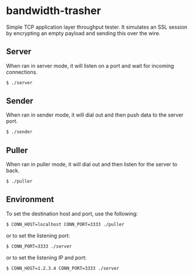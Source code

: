 # bandwidth-trasher

Simple TCP application layer throughput tester.  It simulates an SSL session by encrypting an empty payload and sending this over the wire.

## Server

When ran in server mode, it will listen on a port and wait for incoming connections.
```bash
$ ./server
```

## Sender

When ran in sender mode, it will dial out and then push data to the server port.
```bash
$ ./sender
```

## Puller

When ran in puller mode, it will dial out and then listen for the server to back.
```bash
$ ./puller
```

## Environment

To set the destination host and port, use the following:
```bash
$ CONN_HOST=localhost CONN_PORT=3333 ./puller
```

or to set the listening port:
```bash
$ CONN_PORT=3333 ./server
```

or to set the listening IP and port:
```bash
$ CONN_HOST=1.2.3.4 CONN_PORT=3333 ./server
```
